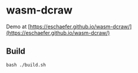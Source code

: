 # wasm-dcraw

Demo at [https://eschaefer.github.io/wasm-dcraw/](https://eschaefer.github.io/wasm-dcraw/)

## Build

```
bash ./build.sh
```
